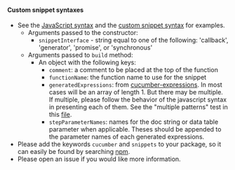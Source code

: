 #### Custom snippet syntaxes

* See the [JavaScript syntax](/src/formatter/step_definition_snippet_builder/javascript_snippet_syntax.js) and the [custom snippet syntax](/features/step_definition_snippets_custom_syntax.feature) for examples.
  * Arguments passed to the constructor:
    * `snippetInterface` - string equal to one of the following: 'callback', 'generator', 'promise', or 'synchronous'
  * Arguments passed to `build` method:
    * An object with the following keys:
      * `comment`: a comment to be placed at the top of the function
      * `functionName`: the function name to use for the snippet
      * `generatedExpressions`: from [cucumber-expressions](https://github.com/cucumber/cucumber-expressions-javascript). In most cases will be an array of length 1. But there may be multiple. If multiple, please follow the behavior of the javascript syntax in presenting each of them. See the "multiple patterns" test in this [file](/src/formatter/step_definition_snippet_builder/javascript_snippet_syntax_spec.js).
      * `stepParameterNames`: names for the doc string or data table parameter when applicable. Theses should be appended to the parameter names of each generated expressions.
* Please add the keywords `cucumber` and `snippets` to your package, so it can easily be found by searching [npm](https://www.npmjs.com/search?q=cucumber+snippets).
* Please open an issue if you would like more information.
